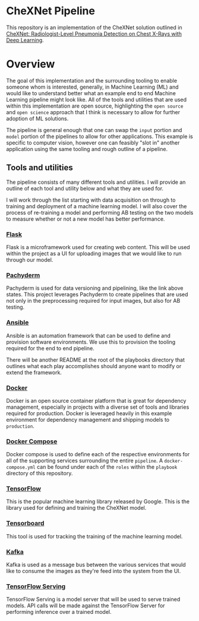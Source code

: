 # CheXNet Pipeline

This repository is an implementation of the CheXNet solution outlined in [CheXNet: Radiologist-Level Pneumonia Detection on Chest X-Rays with Deep Learning](http://arxiv.org/abs/1711.05225).

# Overview

The goal of this implementation and the surrounding tooling to enable someone whom is interested, generally, in Machine Learning (ML) and would like to understand
better what an example end to end Machine Learning pipeline might look like. All of the tools and utilities that are used within this implementation
are open source, highlighting the `open source` and `open science` approach that I think is necessary to allow for further adoption of ML solutions.

The pipeline is general enough that one can swap the `input` portion and `model` portion of the pipelines to allow for other applications. This example is
specific to computer vision, however one can feasibly "slot in" another application using the same tooling and rough outline of a pipeline.

## Tools and utilities

The pipeline consists of many different tools and utilities. I will provide an outline of each tool and utility below and what they are used for.

I will work through the list starting with data acquisition on through to training and deployment of a machine learning model. I will also cover the
process of re-training a model and performing AB testing on the two models to measure whether or not a new model has better performance.

### [Flask](http://flask.pocoo.org/)

Flask is a microframework used for creating web content. This will be used within the project as a UI for uploading images that we would like to run through our model.

### [Pachyderm](http://www.pachyderm.io/open_source.html)

Pachyderm is used for data versioning and pipelining, like the link above states. This project leverages Pachyderm to create pipelines that are used not only in the preprocessing required for input images, but also for AB testing.

### [Ansible](https://www.ansible.com/overview/how-ansible-works)

Ansible is an automation framework that can be used to define and provision software environments. We use this to provision the tooling required for the end to end pipeline.

There will be another README at the root of the playbooks directory that outlines what each play accomplishes should anyone want to modify or extend the framework.

### [Docker](https://www.docker.com/why-docker)

Docker is an open source container platform that is great for dependency management, especially in projects with a diverse set of tools and libraries required for production. Docker is leveraged heavily in this example
environment for dependency management and shipping models to `production`.

### [Docker Compose](https://docs.docker.com/compose/overview/)

Docker compose is used to define each of the respective environments for all of the supporting services surrounding the entire `pipeline`. A `docker-compose.yml` can be found under each of the `roles` within the `playbook` directory of this repository.

### [TensorFlow](https://github.com/tensorflow/tensorflow)

This is the popular machine learning library released by Google. This is the library used for defining and training the CheXNet model. 

### [Tensorboard](https://www.tensorflow.org/guide/summaries_and_tensorboard)

This tool is used for tracking the training of the machine learning model.

### [Kafka](https://www.confluent.io/what-is-apache-kafka/)

Kafka is used as a message bus between the various services that would like to consume the images as they're feed into the system from the UI.

### [TensorFlow Serving](https://www.tensorflow.org/serving/)

TensorFlow Serving is a model server that will be used to serve trained models. API calls will be made against the TensorFlow Server for performing inference over a trained model.